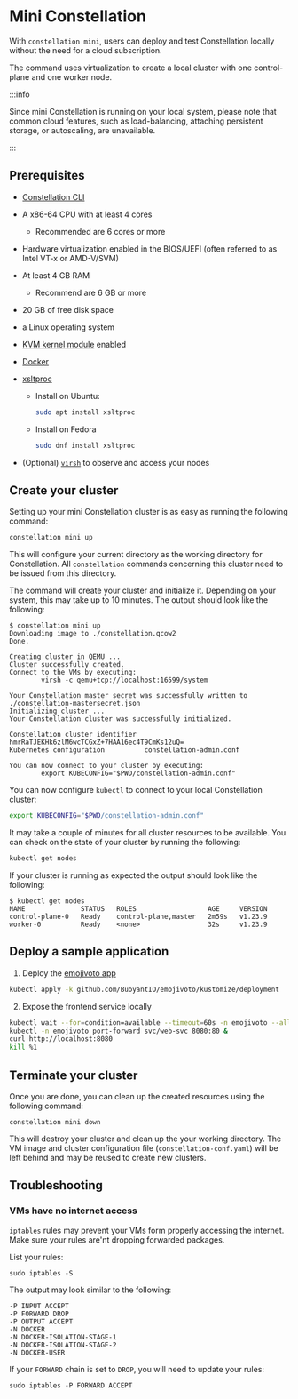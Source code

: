 # Mini Constellation

With `constellation mini`, users can deploy and test Constellation locally without the need for a cloud subscription.

The command uses virtualization to create a local cluster with one control-plane and one worker node.

:::info

Since mini Constellation is running on your local system, please note that common cloud features, such as load-balancing,
attaching persistent storage, or autoscaling, are unavailable.

:::

## Prerequisites

* [Constellation CLI](./install.md#install-the-constellation-cli)
* A x86-64 CPU with at least 4 cores
  * Recommended are 6 cores or more
* Hardware virtualization enabled in the BIOS/UEFI (often referred to as Intel VT-x or AMD-V/SVM)
* At least 4 GB RAM
  * Recommend are 6 GB or more
* 20 GB of free disk space
* a Linux operating system
* [KVM kernel module](https://www.linux-kvm.org/page/Main_Page) enabled
* [Docker](https://docs.docker.com/engine/install/)
* [xsltproc](https://gitlab.gnome.org/GNOME/libxslt/-/wikis/home)
  * Install on Ubuntu:

    ```bash
    sudo apt install xsltproc
    ```

  * Install on Fedora

    ```bash
    sudo dnf install xsltproc
    ```

* (Optional) [`virsh`](https://www.libvirt.org/manpages/virsh.html) to observe and access your nodes

## Create your cluster

Setting up your mini Constellation cluster is as easy as running the following command:

```bash
constellation mini up
```

This will configure your current directory as the working directory for Constellation.
All `constellation` commands concerning this cluster need to be issued from this directory.

The command will create your cluster and initialize it. Depending on your system, this may take up to 10 minutes.
The output should look like the following:

```shell
$ constellation mini up
Downloading image to ./constellation.qcow2
Done.

Creating cluster in QEMU ...
Cluster successfully created.
Connect to the VMs by executing:
        virsh -c qemu+tcp://localhost:16599/system

Your Constellation master secret was successfully written to ./constellation-mastersecret.json
Initializing cluster ...
Your Constellation cluster was successfully initialized.

Constellation cluster identifier  hmrRaTJEKHk6zlM6wcTCGxZ+7HAA16ec4T9CmKs12uQ=
Kubernetes configuration          constellation-admin.conf

You can now connect to your cluster by executing:
        export KUBECONFIG="$PWD/constellation-admin.conf"
```

You can now configure `kubectl` to connect to your local Constellation cluster:

```bash
export KUBECONFIG="$PWD/constellation-admin.conf"
```

It may take a couple of minutes for all cluster resources to be available.
You can check on the state of your cluster by running the following:

```bash
kubectl get nodes
```

If your cluster is running as expected the output should look like the following:

```shell
$ kubectl get nodes
NAME              STATUS   ROLES                  AGE     VERSION
control-plane-0   Ready    control-plane,master   2m59s   v1.23.9
worker-0          Ready    <none>                 32s     v1.23.9
```

## Deploy a sample application

1. Deploy the [emojivoto app](https://github.com/BuoyantIO/emojivoto)

  ```bash
  kubectl apply -k github.com/BuoyantIO/emojivoto/kustomize/deployment
  ```

2. Expose the frontend service locally

  ```bash
  kubectl wait --for=condition=available --timeout=60s -n emojivoto --all deployments
  kubectl -n emojivoto port-forward svc/web-svc 8080:80 &
  curl http://localhost:8080
  kill %1
  ```

## Terminate your cluster

Once you are done, you can clean up the created resources using the following command:

```shell
constellation mini down
```

This will destroy your cluster and clean up the your working directory.
The VM image and cluster configuration file (`constellation-conf.yaml`) will be left behind and may be reused to create new clusters.

## Troubleshooting

### VMs have no internet access

`iptables` rules may prevent your VMs form properly accessing the internet.
Make sure your rules are'nt dropping forwarded packages.

List your rules:

```shell
sudo iptables -S
```

The output may look similar to the following:

```shell
-P INPUT ACCEPT
-P FORWARD DROP
-P OUTPUT ACCEPT
-N DOCKER
-N DOCKER-ISOLATION-STAGE-1
-N DOCKER-ISOLATION-STAGE-2
-N DOCKER-USER
```

If your `FORWARD` chain is set to `DROP`, you will need to update your rules:

```shell
sudo iptables -P FORWARD ACCEPT
```
